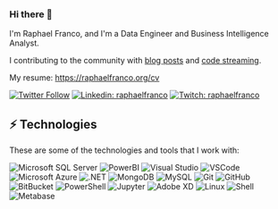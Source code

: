 ### Hi there 👋

I'm Raphael Franco, and I'm a Data Engineer and Business Intelligence Analyst.

I contributing to the community with [blog posts](http://raphaelfranco.org/) and [code streaming](https://www.twitch.tv/raphaelfranco). 

My resume: https://raphaelfranco.org/cv

[![Twitter Follow](https://img.shields.io/twitter/follow/raphaelfranco?style=social)](https://twitter.com/raphaelfranco)
[![Linkedin: raphaelfranco](https://img.shields.io/badge/-Linkedin-blue?style=flat-square&logo=Linkedin&logoColor=white&link=https://www.linkedin.com/in/raphaelfranco/)](https://www.linkedin.com/in/raphaelfranco/)
[![Twitch: raphaelfranco](https://img.shields.io/badge/-Twitch-blueviolet?style=flat-square&logo=Twitch&logoColor=white&link=https://www.twitch.tv/raphaelfranco)](https://www.twitch.tv/raphaelfranco)

## ⚡ Technologies

These are some of the technologies and tools that I work with:

![Microsoft SQL Server](https://img.shields.io/badge/-SQL%20Server-CC2927?style=flat-square&logo=microsoft-sql-server&logoColor=white)
![PowerBI](https://img.shields.io/badge/-powerbi-F2C811?style=flat-square&logo=powerbi&logoColor=white)
![Visual Studio](https://img.shields.io/badge/-VisualStudio-5C2D91?style=flat-square&logo=visualstudio&logoColor=white)
![VSCode](https://img.shields.io/badge/-VSCode-007ACC?style=flat-square&logo=visual-studio-code&logoColor=white)
![Microsoft Azure](https://img.shields.io/badge/Microsoft%20Azure-0089D6?style=flat-square&logo=microsoft-azure&logoColor=white)
![.NET](https://img.shields.io/badge/-.NET-512BD4?style=flat-square&logo=dotnet&logoColor=white)
![MongoDB](https://img.shields.io/badge/-MongoDB-black?style=flat-square&logo=mongodb)
![MySQL](https://img.shields.io/badge/-MySQL-4479A1?style=flat-square&logo=mysql&logoColor=white)
![Git](https://img.shields.io/badge/-Git-black?style=flat-square&logo=git)
![GitHub](https://img.shields.io/badge/-GitHub-181717?style=flat-square&logo=github)
![BitBucket](https://img.shields.io/badge/-BitBucket-darkblue?style=flat-square&logo=bitbucket)
![PowerShell](https://img.shields.io/badge/-PowerShell-5391FE?style=flat-square&logo=powershell&logoColor=white)
![Jupyter](https://img.shields.io/badge/-Jupyter-F37626?style=flat-square&logo=jupyter&logoColor=white)
![Adobe XD](https://img.shields.io/badge/-AdobeXD-FF61F6?style=flat-square&logo=adobexd&logoColor=white)
![Linux](https://img.shields.io/badge/-Linux-FCC624?style=flat-square&logo=linux&logoColor=white)
![Shell](https://img.shields.io/badge/-Shell-FFD500?style=flat-square&logo=shell&logoColor=white)
![Metabase](https://img.shields.io/badge/-Metabase-509EE3?style=flat-square&logo=metabase&logoColor=white)








